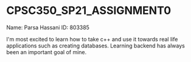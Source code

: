 # CPSC350_SP21_ASSIGNMENT0
Name: Parsa Hassani
ID: 803385

I'm most excited to learn how to take c++ and use it towards real life applications such as creating databases. Learning backend has always been an important goal of mine.